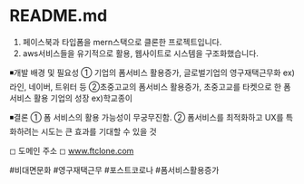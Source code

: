 # README.md

1. 페이스북과 타입폼을 mern스택으로 클론한 프로젝트입니다.
2. aws서비스들을 유기적으로 활용, 웹사이트로 시스템을 구조화했습니다.

◾개발 배경 및 필요성
① 기업의 폼서비스 활용증가, 글로벌기업의 영구재택근무화 ex) 라인, 네이버, 트위터 등
②초중고교의 폼서비스 활용증가, 초중고교를 타켓으로 한 폼 서비스 활용 기업의 성장 ex)학교종이

◾결론
① 폼 서비스의 활용 가능성이 무궁무진함.
② 폼서비스를 최적화하고 UX를 특화하려는 시도는 큰 효과를 기대할 수 있을 것

◻ 도메인 주소 ◻
www.ftclone.com

#비대면문화 #영구재택근무 #포스트코로나 #폼서비스활용증가
